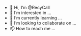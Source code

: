 - 👋 Hi, I’m @RecyCall
- 👀 I’m interested in ...
- 🌱 I’m currently learning ...
- 💞️ I’m looking to collaborate on ...
- 📫 How to reach me ...

<!---
RecyCall/RecyCall is a ✨ special ✨ repository because its `README.md` (this file) appears on your GitHub profile.
You can click the Preview link to take a look at your changes.
--->

